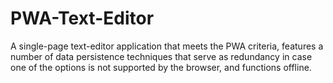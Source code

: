 # PWA-Text-Editor
A single-page text-editor application that meets the PWA criteria, features a number of data persistence techniques that serve as redundancy in case one of the options is not supported by the browser, and functions offline.
